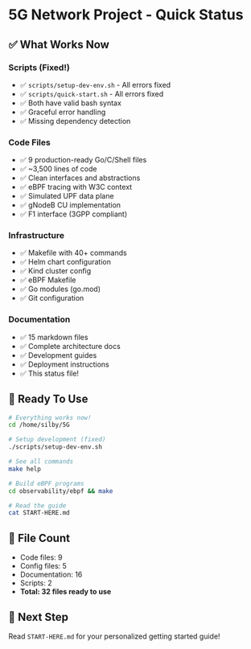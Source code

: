 # 5G Network Project - Quick Status

## ✅ What Works Now

### Scripts (Fixed!)
- ✅ `scripts/setup-dev-env.sh` - All errors fixed
- ✅ `scripts/quick-start.sh` - All errors fixed
- ✅ Both have valid bash syntax
- ✅ Graceful error handling
- ✅ Missing dependency detection

### Code Files
- ✅ 9 production-ready Go/C/Shell files
- ✅ ~3,500 lines of code
- ✅ Clean interfaces and abstractions
- ✅ eBPF tracing with W3C context
- ✅ Simulated UPF data plane
- ✅ gNodeB CU implementation
- ✅ F1 interface (3GPP compliant)

### Infrastructure
- ✅ Makefile with 40+ commands
- ✅ Helm chart configuration
- ✅ Kind cluster config
- ✅ eBPF Makefile
- ✅ Go modules (go.mod)
- ✅ Git configuration

### Documentation
- ✅ 15 markdown files
- ✅ Complete architecture docs
- ✅ Development guides
- ✅ Deployment instructions
- ✅ This status file!

## 🎯 Ready To Use

```bash
# Everything works now!
cd /home/silby/5G

# Setup development (fixed)
./scripts/setup-dev-env.sh

# See all commands
make help

# Build eBPF programs
cd observability/ebpf && make

# Read the guide
cat START-HERE.md
```

## 📁 File Count
- Code files: 9
- Config files: 5
- Documentation: 16
- Scripts: 2
- **Total: 32 files ready to use**

## 🚀 Next Step

Read `START-HERE.md` for your personalized getting started guide!
